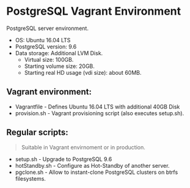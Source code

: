 PostgreSQL Vagrant Environment
==============================

PostgreSQL server environment.

  * OS: Ubuntu 16.04 LTS
  * PostgreSQL version: 9.6
  * Data storage: Additional LVM Disk.
    - Virtual size: 100GB.
    - Starting volume size: 20GB.
    - Starting real HD usage (vdi size): about 60MB.


Vagrant environment:
--------------------

  * Vagrantfile    - Defines Ubuntu 16.04 LTS with additional 40GB Disk
  * provision.sh   - Vagrant provisioning script (also executes setup.sh).


Regular scripts:
----------------

> Suitable in Vagrant envirnoment or in production.

  * setup.sh       - Upgrade to PostgreSQL 9.6
  * hotStandby.sh  - Configure as Hot-Standby of another server.
  * pgclone.sh     - Allow to instant-clone PostgreSQL clusters on btrfs filesystems.
  
